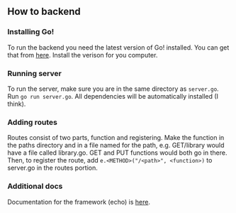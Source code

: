 ## How to backend

### Installing Go!

To run the backend you need the latest version of Go! installed. You can get that from 
[here](https://go.dev/dl/). Install the verison for you computer.

### Running server

To run the server, make sure you are in the same directory as `server.go`. Run `go run server.go`. All dependencies will be automatically installed (I think).

### Adding routes

Routes consist of two parts, function and registering. Make the function in the paths directory and in a file named for the path, e.g. GET/library would have a file called library.go. GET and PUT functions would both go in there. Then, to register the route, add `e.<METHOD>("/<path>", <function>)` to server.go in the routes portion.

### Additional docs

Documentation for the framework (echo) is [here](https://echo.labstack.com/docs).